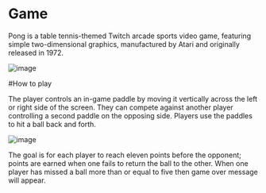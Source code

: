 # Game
Pong is a table tennis-themed Twitch arcade sports video game, featuring simple two-dimensional graphics, manufactured by Atari and originally released in 1972.


 ![image](https://github.com/bvsreyanth/Game/assets/96385391/f595d475-5bae-4231-8221-bd5952966f66)

 #How to play
 
The player controls an in-game paddle by moving it vertically across the left or right side of the screen. They can compete against another player controlling a second paddle on the opposing side. Players use the paddles to hit a ball back and forth. 

![image](https://github.com/bvsreyanth/Game/assets/96385391/b11740b9-0936-4a20-a869-a4aa9f8f20b0)

The goal is for each player to reach eleven points before the opponent; points are earned when one fails to return the ball to the other. When one player has missed a ball more than or equal to five then game over message will appear.
